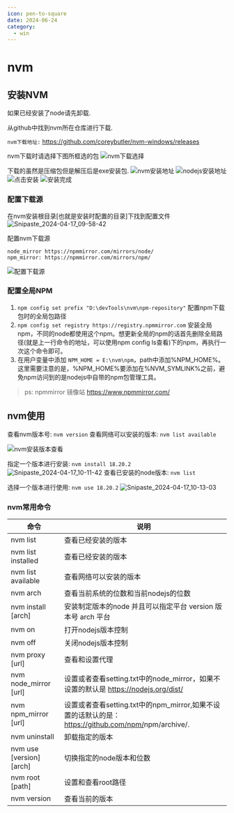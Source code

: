 ```yaml
---
icon: pen-to-square
date: 2024-06-24
category:
  - win
---
```

# nvm

## 安装NVM

如果已经安装了node请先卸载.

从github中找到nvm所在仓库进行下载.

`nvm下载地址:` <https://github.com/coreybutler/nvm-windows/releases>

nvm下载时请选择下图所框选的包
![nvm下载选择](https://img.gsimg.top/2024/04/17/flkik4.png)

下载的虽然是压缩包但是解压后是exe安装包.
![nvm安装地址](https://img.gsimg.top/2024/04/17/fsuhkz.png)
![nodejs安装地址](https://img.gsimg.top/2024/04/17/fsuir7.png)
![点击安装](https://img.gsimg.top/2024/04/17/fsuh59.png)
![安装完成](https://img.gsimg.top/2024/04/17/fsuqlx.png)

### 配置下载源

在nvm安装根目录[也就是安装时配置的目录]下找到配置文件
![Snipaste_2024-04-17_09-58-42](https://img.gsimg.top/2024/04/17/fuq1pe.png)

配置nvm下载源

```text
node_mirror https://npmmirror.com/mirrors/node/
npm_mirror: https://npmmirror.com/mirrors/npm/
```

![配置下载源](https://img.gsimg.top/2024/04/17/gk7dsg.png)

### 配置全局NPM

1. `npm config set prefix "D:\devTools\nvm\npm-repository"` 配置npm下载包时的全局包路径
2. `npm config set registry https://registry.npmmirror.com` 安装全局npm，不同的node都使用这个npm。想更新全局的npm的话首先删除全局路径(就是上一行命令的地址，可以使用npm config ls查看)下的npm，再执行一次这个命令即可。
3. 在用户变量中添加 `NPM_HOME = E:\nvm\npm`，path中添加%NPM_HOME%。这里需要注意的是，%NPM_HOME%要添加在%NVM_SYMLINK%之前，避免npm访问到的是nodejs中自带的npm包管理工具。

> ps: npmmirror 镜像站 <https://www.npmmirror.com/>
>
## nvm使用

查看nvm版本号: `nvm version`
查看网络可以安装的版本: `nvm list available`

![nvm安装版本查看](https://img.gsimg.top/2024/04/17/goy2ra.png)

指定一个版本进行安装: `nvm install 18.20.2`
![Snipaste_2024-04-17_10-11-42](https://img.gsimg.top/2024/04/17/grrgry.png)
查看已安装的node版本: `nvm list`

选择一个版本进行使用: `nvm use 18.20.2`
![Snipaste_2024-04-17_10-13-03](https://img.gsimg.top/2024/04/17/grrb58.png)

### nvm常用命令

| 命令                     | 说明                                                                                                 |
| ------------------------ | ---------------------------------------------------------------------------------------------------- |
| nvm list                 | 查看已经安装的版本                                                                                   |
| nvm list installed       | 查看已经安装的版本                                                                                   |
| nvm list available       | 查看网络可以安装的版本                                                                               |
| nvm arch                 | 查看当前系统的位数和当前nodejs的位数                                                                 |
| nvm install [arch]       | 安装制定版本的node 并且可以指定平台 version 版本号 arch 平台                                         |
| nvm on                   | 打开nodejs版本控制                                                                                   |
| nvm off                  | 关闭nodejs版本控制                                                                                   |
| nvm proxy [url]          | 查看和设置代理                                                                                       |
| nvm node_mirror [url]    | 设置或者查看setting.txt中的node_mirror，如果不设置的默认是 <https://nodejs.org/dist/>                |
| nvm npm_mirror [url]     | 设置或者查看setting.txt中的npm_mirror,如果不设置的话默认的是：<https://github.com/npm/>npm/archive/. |
| nvm uninstall            | 卸载指定的版本                                                                                       |
| nvm use [version] [arch] | 切换指定的node版本和位数                                                                             |
| nvm root [path]          | 设置和查看root路径                                                                                   |
| nvm version              | 查看当前的版本                                                                                       |
